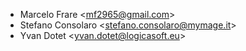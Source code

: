 - Marcelo Frare \<<mf2965@gmail.com>\>
- Stefano Consolaro \<<stefano.consolaro@mymage.it>\>
- Yvan Dotet \<<yvan.dotet@logicasoft.eu>\>
